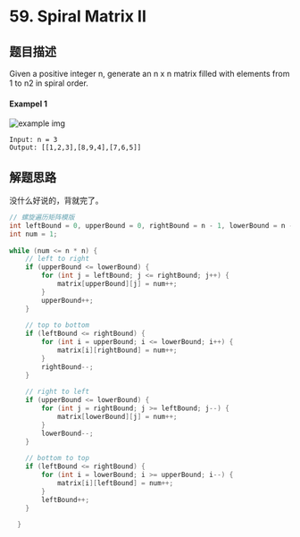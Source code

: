 # 59. Spiral Matrix II

## 题目描述

Given a positive integer n, generate an n x n matrix filled with elements from 1 to n2 in spiral order.

#### Exampel 1

![example img](https://assets.leetcode.com/uploads/2020/11/13/spiraln.jpg)

```
Input: n = 3
Output: [[1,2,3],[8,9,4],[7,6,5]]
```

## 解题思路

没什么好说的，背就完了。

```java
// 螺旋遍历矩阵模版
int leftBound = 0, upperBound = 0, rightBound = n - 1, lowerBound = n - 1;
int num = 1;
    
while (num <= n * n) {
    // left to right
    if (upperBound <= lowerBound) {
        for (int j = leftBound; j <= rightBound; j++) {
            matrix[upperBound][j] = num++;
        }
        upperBound++;
    }
    
    // top to bottom
    if (leftBound <= rightBound) {
        for (int i = upperBound; i <= lowerBound; i++) {
            matrix[i][rightBound] = num++;
        }
        rightBound--;
    }
    
    // right to left
    if (upperBound <= lowerBound) {
        for (int j = rightBound; j >= leftBound; j--) {
            matrix[lowerBound][j] = num++;
        }
        lowerBound--;
    }
    
    // bottom to top
    if (leftBound <= rightBound) {
        for (int i = lowerBound; i >= upperBound; i--) {
            matrix[i][leftBound] = num++;
        }
        leftBound++;
    }
    
  }
```
